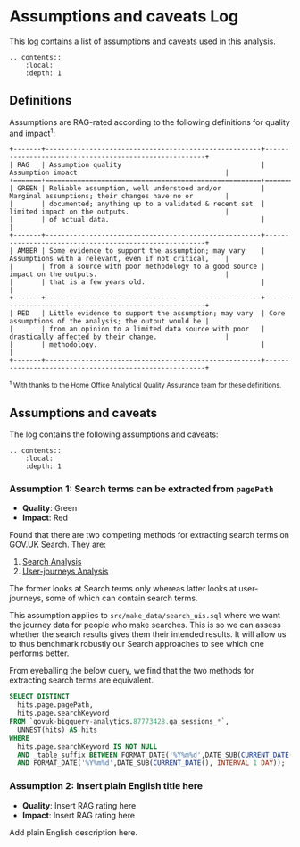 # Assumptions and caveats Log

This log contains a list of assumptions and caveats used in this analysis.

<!-- Use reStructuredText contents directive to generate a local contents -->
```eval_rst
.. contents::
    :local:
    :depth: 1
```

## Definitions

Assumptions are RAG-rated according to the following definitions for quality and impact<sup>1</sup>:

<!-- Using reStructuredText table here, otherwise the raw Markdown is greater than the 120-character line width -->
```eval_rst
+-------+------------------------------------------------------+-------------------------------------------------------+
| RAG   | Assumption quality                                   | Assumption impact                                     |
+=======+======================================================+=======================================================+
| GREEN | Reliable assumption, well understood and/or          | Marginal assumptions; their changes have no or        |
|       | documented; anything up to a validated & recent set  | limited impact on the outputs.                        |
|       | of actual data.                                      |                                                       |
+-------+------------------------------------------------------+-------------------------------------------------------+
| AMBER | Some evidence to support the assumption; may vary    | Assumptions with a relevant, even if not critical,    |
|       | from a source with poor methodology to a good source | impact on the outputs.                                |
|       | that is a few years old.                             |                                                       |
+-------+------------------------------------------------------+-------------------------------------------------------+
| RED   | Little evidence to support the assumption; may vary  | Core assumptions of the analysis; the output would be |
|       | from an opinion to a limited data source with poor   | drastically affected by their change.                 |
|       | methodology.                                         |                                                       |
+-------+------------------------------------------------------+-------------------------------------------------------+
```
<sup><sup>1</sup> With thanks to the Home Office Analytical Quality Assurance team for these definitions.</sup>

## Assumptions and caveats

The log contains the following assumptions and caveats:

<!-- Use reStructuredText contents directive to generate a local contents -->
```eval_rst
.. contents::
    :local:
    :depth: 1
```

### Assumption 1: Search terms can be extracted from `pagePath`

* **Quality**: Green
* **Impact**: Red

Found that there are two competing methods for extracting search terms on GOV.UK Search. They are:
1. [Search Analysis](https://github.com/alphagov/govuk-entity-personalisation/blob/main/src/make_data/longterm_searchquerysample.sql)
1. [User-journeys Analysis](https://github.com/alphagov/govuk-user-journey-models/blob/master/queries/joining_user-intent-data_big-query.sql)

The former looks at Search terms only whereas latter looks at user-journeys, some of which can contain search terms.

This assumption applies to `src/make_data/search_uis.sql` where we want the journey data for people who make searches.
This is so we can assess whether the search results gives them their intended results. It will allow us to thus
benchmark robustly our Search approaches to see which one performs better.

From eyeballing the below query, we find that the two methods for extracting search terms are equivalent.

```sql
SELECT DISTINCT
  hits.page.pagePath,
  hits.page.searchKeyword
FROM `govuk-bigquery-analytics.87773428.ga_sessions_*`,
  UNNEST(hits) AS hits
WHERE
  hits.page.searchKeyword IS NOT NULL
  AND _table_suffix BETWEEN FORMAT_DATE('%Y%m%d',DATE_SUB(CURRENT_DATE(), INTERVAL 2 DAY))
  AND FORMAT_DATE('%Y%m%d',DATE_SUB(CURRENT_DATE(), INTERVAL 1 DAY));
```

### Assumption 2: Insert plain English title here

* **Quality**: Insert RAG rating here
* **Impact**: Insert RAG rating here

Add plain English description here.
